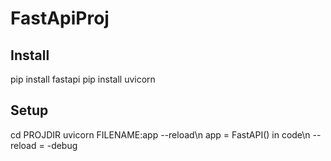# FastApiProj
## Install
pip install fastapi
pip install uvicorn

## Setup
cd PROJDIR
uvicorn FILENAME:app --reload\n
app = FastAPI() in code\n
--reload = -debug
